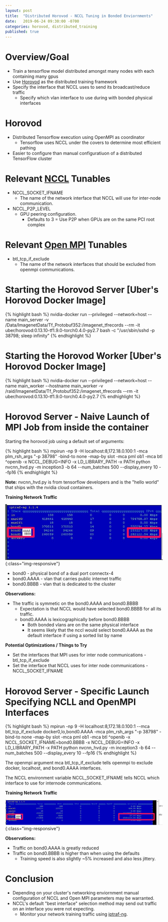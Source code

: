 ```yaml
---
layout: post
title:  "Distributed Horovod - NCCL Tuning in Bonded Enviornments"
date:   2019-06-24 09:30:00 -0700
categories: horovod, distributed_training
published: true
---
```


# Overview/Goal
- Train a tensorflow model distributed amongst many nodes with each containing many gpus
- Use [Horovod](https://github.com/horovod/horovod) as the distributed training framework
- Specify the interface that NCCL uses to send its broadcast/reduce traffic
  - Specify which vlan interface to use during with bonded physical interfaces

# Horovod
- Distributed Tensorflow execution using OpenMPI as coordinator
  - Tensorflow uses NCCL under the covers to determine most efficient pathing
- Easier to configure than manual configuratiuon of a distributed TensorFlow cluster

# Relevant [NCCL](https://docs.nvidia.com/deeplearning/sdk/nccl-developer-guide/docs/env.html) Tunables

- NCCL_SOCKET_IFNAME
  - The name of the network interface that NCCL will use for inter-node communication.
- NCCL_P2P_LEVEL
  - GPU peering configuration.
    - Defaults to 3 = Use P2P when GPUs are on the same PCI root complex

# Relevant [Open MPI](https://www.open-mpi.org/doc/v4.0/man1/mpirun.1.php) Tunables

- btl_tcp_if_exclude
  - The name of the network interfaces that should be excluded from openmpi communications.

# Starting the Horovod Server [Uber's Horovod Docker Image]

{% highlight bash %}
nvidia-docker run 
--privileged 
--network=host 
--name main_server 
-v /Data/ImagenetData/Tf_Protobuf352:/imagenet_tfrecords
--rm -it uber/horovod:0.13.10-tf1.9.0-torch0.4.0-py2.7
bash -c "/usr/sbin/sshd -p 38798; sleep infinity"
{% endhighlight %}

# Starting the Horovod Worker [Uber's Horovod Docker Image]

{% highlight bash %}
nvidia-docker run 
--privileged 
--network=host 
--name main_worker 
--hostname main_worker 
-v /raid/ImagenetData/Tf_Protobuf352:/imagenet_tfrecords
--rm -it uber/horovod:0.13.10-tf1.9.0-torch0.4.0-py2.7
{% endhighlight %}

# Horovod Server - Naive Launch of MPI Job from inside the container

Starting the horovod job using a default set of arguments:

{% highlight bash %}
mpirun
-np 9
-H localhost:8,172.18.0.100:1
-mca plm_rsh_args "-p 38798"
-bind-to none
-map-by slot
-mca pml ob1
-mca btl ^openib
-x NCCL_DEBUG=INFO
-x LD_LIBRARY_PATH
-x PATH python nvcnn_hvd.py
-m inception3
-b 64
--num_batches 500
--display_every 10
--fp16
{% endhighlight %}

**Note:** nvcnn_hvd.py is from tensorflow developers and is the "hello world" that ships with the nvidia cloud containers.

**Training Network Traffic**

![Default Horovod Bandwidth](/assets/images/horovod_default_launch_throughput.jpg){:class="img-responsive"}

- bond0 - physical bond of a dual port connectx-4
- bond0.AAAA - vlan that carries public internet traffic
- bond0.BBBB - vlan that is dedicated to the cluster

**Observations:**
- The traffic is symmetic on the bond0.AAAA and bond0.BBBB
  - Expectation is that NCCL would have selected bond0.BBBB for all its traffic.
  - bond0.AAAA is lexicographically before bond0.BBBB
    - Both bonded vlans are on the same physical interface 
    - It seems likely that the nccl would select bond0.AAAA as the default interface if using a sorted list by name

**Potential Optimizations / Things to Try**
- Set the interfaces that MPI uses for inter node communications - btl_tcp_if_exclude
- Set the interface that NCCL uses for inter node communications - NCCL_SOCKET_IFNAME

# Horovod Server - Specific Launch Specifying NCLL and OpenMPI Interfaces

{% highlight bash %}
mpirun
-np 9
-H localhost:8,172.18.0.100:1
--mca btl_tcp_if_exclude docker0,lo,bond0.AAAA
-mca plm_rsh_args "-p 38798"
-bind-to none
-map-by slot
-mca pml ob1
-mca btl ^openib
-x NCCL_SOCKET_IFNAME=bond0.BBBB
-x NCCL_DEBUG=INFO
-x LD_LIBRARY_PATH
-x PATH python nvcnn_hvd.py
-m inception3
-b 64
--num_batches 500
--display_every 10
--fp16
{% endhighlight %}

The openmpi argument mca btl_tcp_if_exclude tells openmpi to exclude docker, localhost, and bond0.AAAA interfaces.

The NCCL environment variable NCCL_SOCKET_IFNAME tells NCCL which interface to use for internode communications.

**Training Network Traffic**

![Optimized Horovod Bandwidth](/assets/images/horovod_optimized_launch_throughput.jpg){:class="img-responsive"}

**Observations:**
- Traffic on bond0.AAAA is greatly reduced
- Traffic on bond0.BBBB is higher than when using the defaults
  - Training speed is also slightly ~5% increased and also less jittery.

# Conclusion

- Depending on your cluster's networking enviornment manual configuration of NCCL and Open MPI parameters may be warranted.
- NCCL's default "best interface" selection method may send out traffic on an interface you were not expecting.
  - Monitor your network training traffic using [iptraf-ng](https://packages.ubuntu.com/xenial/iptraf-ng).